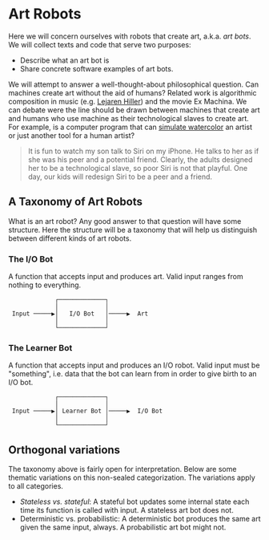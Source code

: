 # Art Robots
Here we will concern ourselves with robots that create art, a.k.a. *art bots*. We will collect texts and code that serve two purposes: 

* Describe what an art bot is
* Share concrete software examples of art bots.

We will attempt to answer a well-thought-about philosophical question. Can machines create art without the aid of humans? Related work is algorithmic composition in music (e.g. [Lejaren Hiller](http://www.aes.org/e-lib/browse.cfm?elib=189)) and the movie Ex Machina. We can debate were the line should be drawn between machines that create art and humans who use machine as their technological slaves to create art. For example, is a computer program that can [simulate  watercolor](http://graphics.csie.ntu.edu.tw/~ming/courses/icg-2006/Reference/Computer_generated_watercolor_pj09.pdf) an artist or just another tool for a human artist?

> It is fun to watch my son talk to Siri on my iPhone. He talks to her as if she was his peer and a potential friend. Clearly, the adults designed her to be a technological slave, so poor Siri is not that playful. One day, our kids will redesign Siri to be a peer and a friend.


## A Taxonomy of Art Robots

What is an art robot? Any good answer to that question will have some structure. Here the structure will be a taxonomy that will help us distinguish between different kinds of art robots.

### The I/O Bot

A function that accepts input and produces art. Valid input ranges from nothing to everything.

```
             ┌─────────────┐             
             │             │             
 Input ─────▶│   I/O Bot   │─────▶  Art  
             │             │             
             └─────────────┘             
```

### The Learner Bot

A function that accepts input and produces an I/O robot. Valid input must be "something", i.e. data that the bot can learn from in order to give birth to an I/O bot.

```
             ┌─────────────┐             
             │             │             
 Input ─────▶│ Learner Bot │─────▶  I/O Bot  
             │             │             
             └─────────────┘             
```

## Orthogonal variations

The taxonomy above is fairly open for interpretation. Below are some thematic variations on this non-sealed categorization. The variations apply to all categories.

* *Stateless vs. stateful*: A stateful bot updates some internal state each time its function is called with input. A stateless art bot does not. 
* Deterministic vs. probabilistic: A deterministic bot produces the same art given the same input, always. A probabilistic art bot might not.
